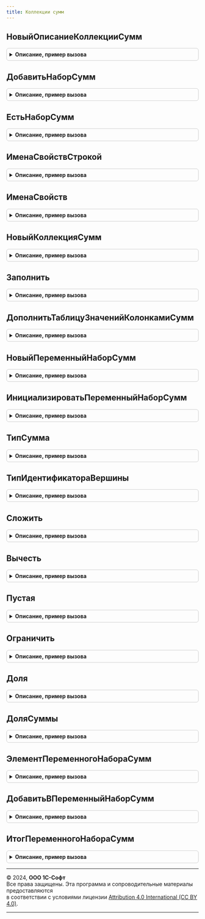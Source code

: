 ```yaml
---
title: Коллекции сумм
---
```



## НовыйОписаниеКоллекцииСумм
<details style="margin: 1em 0; padding: 0.5em; border: 1px solid #ccc; border-radius: 6px;">

<summary style="font-weight: bold; cursor: pointer;">Описание, пример вызова</summary>

```bsl

// Конструктор описания коллекции
//
// Пример:
//  Описание = НовыйОписаниеКоллекцииСумм();
//  ДобавитьНаборСумм(Описание, "БухгалтерскийНалоговыйУчет", "Сумма,СуммаНУ");
//  ДобавитьНаборСумм(Описание, "ЭлементыЗатрат");
//
Функция НовыйОписаниеКоллекцииСумм() Экспорт
```

Пример вызова
```bsl
Результат = КоллекцииСумм.НовыйОписаниеКоллекцииСумм() 
```
</details>

## ДобавитьНаборСумм
<details style="margin: 1em 0; padding: 0.5em; border: 1px solid #ccc; border-radius: 6px;">

<summary style="font-weight: bold; cursor: pointer;">Описание, пример вызова</summary>

```bsl

// Добавляет в описание коллекции сумм описание набора.
//
// Параметры:
//  ОписаниеКоллекции - описание, сконструированное функцией НовыйОписаниеКоллекцииСумм().
//
//  ИмяНабора         - Строка
//
//  СоставНабора      - Строка - для набора с фиксированным составом: имена свойств коллекции, разделенные запятыми
//                    - Неопределено - указывает, что состав набора переменный.
//
Процедура ДобавитьНаборСумм(ОписаниеКоллекции, ИмяНабора, СоставНабора = Неопределено) Экспорт
```

Пример вызова
```bsl
КоллекцииСумм.ДобавитьНаборСумм(ОписаниеКоллекции, ИмяНабора, СоставНабора);
```
</details>

## ЕстьНаборСумм
<details style="margin: 1em 0; padding: 0.5em; border: 1px solid #ccc; border-radius: 6px;">

<summary style="font-weight: bold; cursor: pointer;">Описание, пример вызова</summary>

```bsl

// Проверяет наличие набора в описании коллекции сумм.
//
// Параметры:
//  ОписаниеКоллекции - описание, сконструированное функцией НовыйОписаниеКоллекцииСумм().
//
//  ИмяНабора         - Строка
//
// Возвращаемое значение:
//  Булево
//
Функция ЕстьНаборСумм(ОписаниеКоллекции, ИмяНабора) Экспорт
```

Пример вызова
```bsl
Результат = КоллекцииСумм.ЕстьНаборСумм(ОписаниеКоллекции, ИмяНабора) 
```
</details>

## ИменаСвойствСтрокой
<details style="margin: 1em 0; padding: 0.5em; border: 1px solid #ccc; border-radius: 6px;">

<summary style="font-weight: bold; cursor: pointer;">Описание, пример вызова</summary>

```bsl

// Определяет перечень свойств фиксированных наборов коллекции сумм.
//
// Параметры:
//  ОписаниеКоллекции - описание, сконструированное функцией НовыйОписаниеКоллекцииСумм().
//
// Возвращаемое значение:
//  Строка - перечень имен свойств, разделенных запятыми.
//
Функция ИменаСвойствСтрокой(ОписаниеКоллекции) Экспорт
```

Пример вызова
```bsl
Результат = КоллекцииСумм.ИменаСвойствСтрокой(ОписаниеКоллекции) 
```
</details>

## ИменаСвойств
<details style="margin: 1em 0; padding: 0.5em; border: 1px solid #ccc; border-radius: 6px;">

<summary style="font-weight: bold; cursor: pointer;">Описание, пример вызова</summary>

```bsl

// Определяет перечень свойств фиксированных наборов коллекции сумм.
//
// Параметры:
//  ОписаниеКоллекции - описание, сконструированное функцией НовыйОписаниеКоллекцииСумм().
//
// Возвращаемое значение:
//  Массив - элементы массива - строки, имена свойств.
//
Функция ИменаСвойств(ОписаниеСумм) Экспорт
```

Пример вызова
```bsl
Результат = КоллекцииСумм.ИменаСвойств(ОписаниеСумм) 
```
</details>

## НовыйКоллекцияСумм
<details style="margin: 1em 0; padding: 0.5em; border: 1px solid #ccc; border-radius: 6px;">

<summary style="font-weight: bold; cursor: pointer;">Описание, пример вызова</summary>

```bsl

// Конструктор коллекции сумм.
//
// Параметры:
//  ОписаниеКоллекции - описание, сконструированное функцией НовыйОписаниеКоллекцииСумм()
//  ДляЗаполнения - Булево - Истина, если коллекция следом будет неминуемо заполнена.
//                  Передача параметра пропускает заполнение значениями по умолчанию
//                  и тем самым позволяет оптимизировать время выполнения.
//
Функция НовыйКоллекцияСумм(ОписаниеКоллекции, ДляЗаполнения = Ложь) Экспорт
```

Пример вызова
```bsl
Результат = КоллекцииСумм.НовыйКоллекцияСумм(ОписаниеКоллекции, ДляЗаполнения);
```
</details>

## Заполнить
<details style="margin: 1em 0; padding: 0.5em; border: 1px solid #ccc; border-radius: 6px;">

<summary style="font-weight: bold; cursor: pointer;">Описание, пример вызова</summary>

```bsl

// Заполняет коллекцию сумм на основании другой коллекции сумм.
//
// Параметры:
//  Коллекция         - Заполняемая коллекция - должна соответствовать ОписаниеКоллекций.
//
//  Основание         - Коллекция сумм - должна соответствовать ОписаниеКоллекций
//
//  ОписаниеКоллекций - описание, сконструированное функцией НовыйОписаниеКоллекцииСумм().
//
//  СоответствиеИмен  - Соответствие - (необязательный) правила соответствия имен свойств коллекции-основания и
//                      заполняемой коллекции. В ключе элемента соответствия - имя свойства заполняемой коллекции,
//                      в значении - имя свойства коллекции-основания.
//
Процедура Заполнить(Коллекция, Основание, ОписаниеКоллекций, СоответствиеИмен = Неопределено) Экспорт
```

Пример вызова
```bsl
КоллекцииСумм.Заполнить(Коллекция, Основание, ОписаниеКоллекций, СоответствиеИмен);
```
</details>

## ДополнитьТаблицуЗначенийКолонкамиСумм
<details style="margin: 1em 0; padding: 0.5em; border: 1px solid #ccc; border-radius: 6px;">

<summary style="font-weight: bold; cursor: pointer;">Описание, пример вызова</summary>

```bsl

// Позволяет работать со строками таблицы значений как с коллекциями сумм.
// Перед первым изменением переменного набора сумм в каждой из строк,
// следует инициализировать этот набор - см. ИнициализироватьПеременныйНаборСумм.
//
// Параметры:
//  Результат         - ТаблицаЗначений - дополняемая таблица значений (коллекция коллекций сумм).
//
//  ОписаниеКоллекции - описание, сконструированное функцией НовыйОписаниеКоллекцииСумм().
//                      Таблица значений приводится к этому описанию.
//
Процедура ДополнитьТаблицуЗначенийКолонкамиСумм(Результат, ОписаниеКоллекции) Экспорт
```

Пример вызова
```bsl
КоллекцииСумм.ДополнитьТаблицуЗначенийКолонкамиСумм(Результат, ОписаниеКоллекции) 
```
</details>

## НовыйПеременныйНаборСумм
<details style="margin: 1em 0; padding: 0.5em; border: 1px solid #ccc; border-radius: 6px;">

<summary style="font-weight: bold; cursor: pointer;">Описание, пример вызова</summary>

```bsl

Функция НовыйПеременныйНаборСумм() Экспорт
```

Пример вызова
```bsl
Результат = КоллекцииСумм.НовыйПеременныйНаборСумм());
```
</details>

## ИнициализироватьПеременныйНаборСумм
<details style="margin: 1em 0; padding: 0.5em; border: 1px solid #ccc; border-radius: 6px;">

<summary style="font-weight: bold; cursor: pointer;">Описание, пример вызова</summary>

```bsl

// Позволяет изменять переменный набор сумм, входящий в коллекцию,
// созданную без использования конструктора НовыйКоллекцияСумм().
//
// Параметры:
//  Коллекция - Заполняемая коллекция - должна включать переменный набор сумм с именем ИмяНабора.
//
//  ИмяНабора - Строка - имя инициализируемого набора
//
// Возвращаемое значение:
//  ТаблицаЗначений - переменный набор сумм.
//
Функция ИнициализироватьПеременныйНаборСумм(Коллекция, ИмяНабора) Экспорт
```

Пример вызова
```bsl
Результат = КоллекцииСумм.ИнициализироватьПеременныйНаборСумм(Коллекция, ИмяНабора) 
```
</details>

## ТипСумма
<details style="margin: 1em 0; padding: 0.5em; border: 1px solid #ccc; border-radius: 6px;">

<summary style="font-weight: bold; cursor: pointer;">Описание, пример вызова</summary>

```bsl

Функция ТипСумма() Экспорт
```

Пример вызова
```bsl
Результат = КоллекцииСумм.ТипСумма());
```
</details>

## ТипИдентификатораВершины
<details style="margin: 1em 0; padding: 0.5em; border: 1px solid #ccc; border-radius: 6px;">

<summary style="font-weight: bold; cursor: pointer;">Описание, пример вызова</summary>

```bsl

Функция ТипИдентификатораВершины() Экспорт
```

Пример вызова
```bsl
Результат = КоллекцииСумм.ТипИдентификатораВершины());
```
</details>

## Сложить
<details style="margin: 1em 0; padding: 0.5em; border: 1px solid #ccc; border-radius: 6px;">

<summary style="font-weight: bold; cursor: pointer;">Описание, пример вызова</summary>

```bsl

// Прибавляет к каждой из сумм, входящей в коллекцию А, соответствующую сумму, входящую в коллекцию Б.
//
// Параметры:
//  КоллекцияА        - первое слагаемое, модифицируемая коллекция, должна соответствовать ОписаниеКоллекций.
//
//  КоллекцияБ        - второе слагаемое, не изменяется, должна соответствовать ОписаниеКоллекций.
//
//  ОписаниеКоллекций - описание, сконструированное функцией НовыйОписаниеКоллекцииСумм().
//
Процедура Сложить(КоллекцияА, КоллекцияБ, ОписаниеКоллекций) Экспорт
```

Пример вызова
```bsl
КоллекцииСумм.Сложить(КоллекцияА, КоллекцияБ, ОписаниеКоллекций) 
```
</details>

## Вычесть
<details style="margin: 1em 0; padding: 0.5em; border: 1px solid #ccc; border-radius: 6px;">

<summary style="font-weight: bold; cursor: pointer;">Описание, пример вызова</summary>

```bsl

// Вычитает из каждой из сумм, входящей в коллекцию А, соответствующую сумму, входящую в коллекцию Б.
//
// Параметры:
//  КоллекцияА        - уменьшаемое, модифицируемая коллекция, должна соответствовать ОписаниеКоллекций.
//
//  КоллекцияБ        - вычитаемое, не изменяется, должна соответствовать ОписаниеКоллекций.
//
//  ОписаниеКоллекций - описание, сконструированное функцией НовыйОписаниеКоллекцииСумм().
//
Процедура Вычесть(КоллекцияА, КоллекцияБ, ОписаниеКоллекций) Экспорт
```

Пример вызова
```bsl
КоллекцииСумм.Вычесть(КоллекцияА, КоллекцияБ, ОписаниеКоллекций) 
```
</details>

## Пустая
<details style="margin: 1em 0; padding: 0.5em; border: 1px solid #ccc; border-radius: 6px;">

<summary style="font-weight: bold; cursor: pointer;">Описание, пример вызова</summary>

```bsl

// Проверяет коллекцию сумм на тривиальность.
//
// Параметры:
//  Коллекция - проверяемая коллекция сумм, должна соответствовать ОписаниеКоллекции.
//
//  ОписаниеКоллекции - описание, сконструированное функцией НовыйОписаниеКоллекцииСумм().
//
// Возвращаемое значение:
//  Булево - Истина, если все суммы в коллекции не заполнены (равны нулю).
//
Функция Пустая(Коллекция, ОписаниеКоллекции) Экспорт
```

Пример вызова
```bsl
Результат = КоллекцииСумм.Пустая(Коллекция, ОписаниеКоллекции) 
```
</details>

## Ограничить
<details style="margin: 1em 0; padding: 0.5em; border: 1px solid #ccc; border-radius: 6px;">

<summary style="font-weight: bold; cursor: pointer;">Описание, пример вызова</summary>

```bsl

// Обеспечивает, что все суммы фиксированных наборов коллекции Суммы
// будут меньше или равны соответствующим суммам в коллекции Ограничения.
//
// Параметры:
//  Суммы        - контролируемая (модифицируемая) коллекция, должна соответствовать ОписаниеКоллекций.
//
//  Ограничения  - не изменяется, должна соответствовать ОписаниеКоллекций
//
//  ОписаниеКоллекций - описание, сконструированное функцией НовыйОписаниеКоллекцииСумм().
//
Процедура Ограничить(Суммы, Ограничения, ОписаниеКоллекций) Экспорт
```

Пример вызова
```bsl
КоллекцииСумм.Ограничить(Суммы, Ограничения, ОписаниеКоллекций) 
```
</details>

## Доля
<details style="margin: 1em 0; padding: 0.5em; border: 1px solid #ccc; border-radius: 6px;">

<summary style="font-weight: bold; cursor: pointer;">Описание, пример вызова</summary>

```bsl

// Рассчитывает долю для каждого элемента коллекции сумм.
// Результат помещает в новую коллекцию.
//
// Параметры:
//  Коллекция         - коллекция сумм, доли которых надо рассчитать; должна соответствовать ОписаниеКоллекций.
//
//  ОписаниеКоллекции - описание, сконструированное функцией НовыйОписаниеКоллекцииСумм().
//
//  Числитель         - Число
//
//  Знаменатель       - Число
//
// Возвращаемое значение:
//  Коллекция, сконструированная функцией НовыйКоллекцияСумм(), содержит доли от переданных сумм.
//
Функция Доля(Коллекция, ОписаниеКоллекции, Числитель, Знаменатель) Экспорт
```

Пример вызова
```bsl
Результат = КоллекцииСумм.Доля(Коллекция, ОписаниеКоллекции, Числитель, Знаменатель) 
```
</details>

## ДоляСуммы
<details style="margin: 1em 0; padding: 0.5em; border: 1px solid #ccc; border-radius: 6px;">

<summary style="font-weight: bold; cursor: pointer;">Описание, пример вызова</summary>

```bsl

Функция ДоляСуммы(Знач Сумма, Знач Числитель, Знач Знаменатель) Экспорт
```

Пример вызова
```bsl
Результат = КоллекцииСумм.ДоляСуммы(Сумма, Числитель, Знаменатель) 
```
</details>

## ЭлементПеременногоНабораСумм
<details style="margin: 1em 0; padding: 0.5em; border: 1px solid #ccc; border-radius: 6px;">

<summary style="font-weight: bold; cursor: pointer;">Описание, пример вызова</summary>

```bsl

Функция ЭлементПеременногоНабораСумм(Коллекция, ИмяНабора, Индекс) Экспорт
```

Пример вызова
```bsl
Результат = КоллекцииСумм.ЭлементПеременногоНабораСумм(Коллекция, ИмяНабора, Индекс) 
```
</details>

## ДобавитьВПеременныйНаборСумм
<details style="margin: 1em 0; padding: 0.5em; border: 1px solid #ccc; border-radius: 6px;">

<summary style="font-weight: bold; cursor: pointer;">Описание, пример вызова</summary>

```bsl

Функция ДобавитьВПеременныйНаборСумм(НаборСумм, Индекс, Сумма) Экспорт
```

Пример вызова
```bsl
Результат = КоллекцииСумм.ДобавитьВПеременныйНаборСумм(НаборСумм, Индекс, Сумма) 
```
</details>

## ИтогПеременногоНабораСумм
<details style="margin: 1em 0; padding: 0.5em; border: 1px solid #ccc; border-radius: 6px;">

<summary style="font-weight: bold; cursor: pointer;">Описание, пример вызова</summary>

```bsl

Функция ИтогПеременногоНабораСумм(Коллекция, ИмяНабора) Экспорт
```

Пример вызова
```bsl
Результат = КоллекцииСумм.ИтогПеременногоНабораСумм(Коллекция, ИмяНабора) 
```
</details>

---

© 2024, **ООО 1С-Софт**  
Все права защищены. Эта программа и сопроводительные материалы предоставляются  
в соответствии с условиями лицензии [Attribution 4.0 International (CC BY 4.0)](https://creativecommons.org/licenses/by/4.0/legalcode).

---
